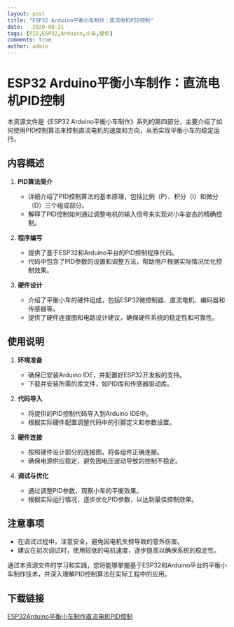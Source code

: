 ```yaml
---
layout: post
title: "ESP32 Arduino平衡小车制作：直流电机PID控制"
date:   2020-08-21
tags: [PID,ESP32,Arduino,小车,硬件]
comments: true
author: admin
---
```

# ESP32 Arduino平衡小车制作：直流电机PID控制

本资源文件是《ESP32 Arduino平衡小车制作》系列的第四部分，主要介绍了如何使用PID控制算法来控制直流电机的速度和方向，从而实现平衡小车的稳定运行。

## 内容概述

1. **PID算法简介**
   - 详细介绍了PID控制算法的基本原理，包括比例（P）、积分（I）和微分（D）三个组成部分。
   - 解释了PID控制如何通过调整电机的输入信号来实现对小车姿态的精确控制。

2. **程序编写**
   - 提供了基于ESP32和Arduino平台的PID控制程序代码。
   - 代码中包含了PID参数的设置和调整方法，帮助用户根据实际情况优化控制效果。

3. **硬件设计**
   - 介绍了平衡小车的硬件组成，包括ESP32微控制器、直流电机、编码器和传感器等。
   - 提供了硬件连接图和电路设计建议，确保硬件系统的稳定性和可靠性。

## 使用说明

1. **环境准备**
   - 确保已安装Arduino IDE，并配置好ESP32开发板的支持。
   - 下载并安装所需的库文件，如PID库和传感器驱动库。

2. **代码导入**
   - 将提供的PID控制代码导入到Arduino IDE中。
   - 根据实际硬件配置调整代码中的引脚定义和参数设置。

3. **硬件连接**
   - 按照硬件设计部分的连接图，将各组件正确连接。
   - 确保电源供应稳定，避免因电压波动导致的控制不稳定。

4. **调试与优化**
   - 通过调整PID参数，观察小车的平衡效果。
   - 根据实际运行情况，逐步优化PID参数，以达到最佳控制效果。

## 注意事项

- 在调试过程中，注意安全，避免因电机失控导致的意外伤害。
- 建议在初次调试时，使用较低的电机速度，逐步提高以确保系统的稳定性。

通过本资源文件的学习和实践，您将能够掌握基于ESP32和Arduino平台的平衡小车制作技术，并深入理解PID控制算法在实际工程中的应用。

## 下载链接

[ESP32Arduino平衡小车制作直流电机PID控制](https://pan.quark.cn/s/7c0205a3ca3a)